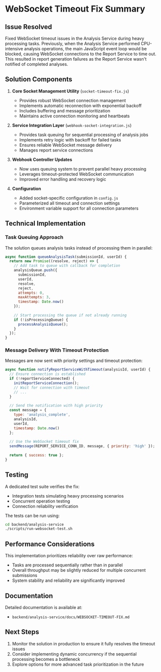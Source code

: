 # WebSocket Timeout Fix Summary

## Issue Resolved

Fixed WebSocket timeout issues in the Analysis Service during heavy processing tasks. Previously, when the Analysis Service performed CPU-intensive analysis operations, the main JavaScript event loop would be blocked, causing WebSocket connections to the Report Service to time out. This resulted in report generation failures as the Report Service wasn't notified of completed analyses.

## Solution Components

1. **Core Socket Management Utility** (`socket-timeout-fix.js`)
   - Provides robust WebSocket connection management
   - Implements automatic reconnection with exponential backoff
   - Includes buffering and message prioritization
   - Maintains active connection monitoring and heartbeats

2. **Service Integration Layer** (`webhook-socket-integration.js`)
   - Provides task queuing for sequential processing of analysis jobs
   - Implements retry logic with backoff for failed tasks
   - Ensures reliable WebSocket message delivery
   - Manages report service connections

3. **Webhook Controller Updates**
   - Now uses queuing system to prevent parallel heavy processing
   - Leverages timeout-protected WebSocket communication
   - Improved error handling and recovery logic

4. **Configuration**
   - Added socket-specific configuration in `config.js`
   - Parameterized all timeout and connection settings
   - Environment variable support for all connection parameters

## Technical Implementation

### Task Queuing Approach

The solution queues analysis tasks instead of processing them in parallel:

```javascript
async function queueAnalysisTask(submissionId, userId) {
  return new Promise((resolve, reject) => {
    // Add task to queue with callback for completion
    analysisQueue.push({
      submissionId,
      userId,
      resolve,
      reject,
      attempts: 0,
      maxAttempts: 3,
      timestamp: Date.now()
    });
    
    // Start processing the queue if not already running
    if (!isProcessingQueue) {
      processAnalysisQueue();
    }
  });
}
```

### Message Delivery With Timeout Protection

Messages are now sent with priority settings and timeout protection:

```javascript
async function notifyReportServiceWithTimeout(analysisId, userId) {
  // Ensure connection is established
  if (!reportServiceConnected) {
    initReportServiceConnection();
    // Wait for connection with timeout
    // ...
  }
  
  // Send the notification with high priority
  const message = {
    type: 'analysis_complete',
    analysisId,
    userId,
    timestamp: Date.now()
  };
  
  // Use the WebSocket timeout fix
  sendMessage(REPORT_SERVICE_CONN_ID, message, { priority: 'high' });
  
  return { success: true };
}
```

## Testing

A dedicated test suite verifies the fix:
- Integration tests simulating heavy processing scenarios
- Concurrent operation testing
- Connection reliability verification

The tests can be run using:
```bash
cd backend/analysis-service
./scripts/run-websocket-test.sh
```

## Performance Considerations

This implementation prioritizes reliability over raw performance:
- Tasks are processed sequentially rather than in parallel
- Overall throughput may be slightly reduced for multiple concurrent submissions
- System stability and reliability are significantly improved

## Documentation

Detailed documentation is available at:
- `backend/analysis-service/docs/WEBSOCKET-TIMEOUT-FIX.md`

## Next Steps

1. Monitor the solution in production to ensure it fully resolves the timeout issues
2. Consider implementing dynamic concurrency if the sequential processing becomes a bottleneck
3. Explore options for more advanced task prioritization in the future
